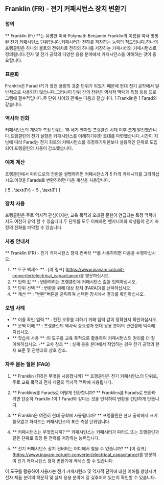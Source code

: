 ## Franklin (FR) - 전기 커패시턴스 장치 변환기

### 정의
** Franklin (Fr) **는 유명한 미국 Polymath Benjamin Franklin의 이름을 따서 명명 된 전기 커패시턴스 단위입니다.커패시터가 전하를 저장하는 능력의 척도입니다.하나의 프랭클린은 하나의 볼트의 전위차로 전하의 하나를 저장하는 커패시터의 커패시턴스로 정의됩니다.전자 및 전기 공학의 다양한 응용 분야에서 커패시턴스를 이해하는 것이 중요합니다.

### 표준화
Franklin은 Farad (F)가 정전 용량의 표준 단위가 되었기 때문에 현대 전기 공학에서 일반적으로 사용되지 않습니다.그러나이 단위 간의 전환은 역사적 맥락과 특정 응용 프로그램에 필수적입니다.두 단위 사이의 관계는 다음과 같습니다. 1 Franklin은 1 Farad와 같습니다.

### 역사와 진화
커패시턴스의 개념과 측정 단위는 18 세기 벤자민 프랭클린 시대 이후 크게 발전했습니다.프랭클린의 전기 실험은 커패시턴스를 이해하기위한 토대를 마련했습니다.시간이 지남에 따라 Farad는 전기 회로의 커패시턴스를 측정하기위한보다 실용적인 단위로 도입되어 프랭클린의 사용이 감소했습니다.

### 예제 계산
프랭클린에서 파라드로의 전환을 설명하려면 커패시턴스가 5 Fr의 커패시터를 고려하십시오.이것을 Farads로 변환하려면 다음 계산을 사용합니다.

\[ 5 \, \text{Fr} = 5 \, \text{F} \]

### 장치 사용
프랭클린은 주로 역사적 관심이지만, 교육 목적과 오래된 문헌이 언급되는 특정 맥락에서도 여전히 유익 할 수 있습니다.두 단위를 모두 이해하면 엔지니어와 학생들이 전기 측정의 진화를 파악할 수 있습니다.

### 사용 안내서
** Franklin (FR) - 전기 커패시턴스 장치 컨버터 **를 사용하려면 다음을 수행하십시오.
1. ** 도구 액세스 ** : [이 링크] (https://www.inayam.co/unit-converter/electrical_capacitance)를 방문하십시오.
2. ** 입력 값 ** : 변환하려는 프랭클린에 커패시턴스 값을 입력하십시오.
3. ** 단위 선택 ** : 변환을 위해 대상 장치 (FARAD)를 선택하십시오.
4. ** 계산 ** : "변환"버튼을 클릭하여 선택한 장치에서 결과를 확인하십시오.

### 모범 사례
- ** 이중 확인 입력 ** : 전환 오류를 피하기 위해 입력 값이 정확한지 확인하십시오.
- ** 문맥 이해 ** : 프랭클린의 역사적 중요성과 현대 응용 분야의 관련성에 익숙해 지십시오.
- ** 학습에 사용 ** :이 도구를 교육 목적으로 활용하여 커패시턴스의 원리를 더 잘 이해하십시오.
-** 교차 참조 ** : 실제 응용 분야에서 작업하는 경우 전기 공학의 현재 표준 및 관행과의 상호 참조.

### 자주 묻는 질문 (FAQ)

1. ** Franklin (FR)은 무엇을 사용합니까? **
프랭클린은 전기 커패시턴스의 단위로, 주로 교육 목적과 전자 제품의 역사적 맥락에 사용됩니다.

2. ** Franklins를 Farads로 어떻게 전환합니까? **
Franklins를 Farads로 변환하려면 단순히 Franklin 1이 1 Farad와 같다는 것을 인식하여 변환을 간단하게 만듭니다.

3. ** Franklin은 여전히 ​​현대 공학에 사용됩니까? **
프랭클린은 현대 공학에서 크게 쓸모없고 파라드는 커패시턴스의 표준 측정 단위입니다.

4. ** 커패시턴스는 무엇입니까? **
커패시턴스는 커패시터가 파라드 또는 프랭클린과 같은 단위로 측정 된 전하를 저장하는 능력입니다.

5. ** 전기 커패시턴스 장치 컨버터는 어디에서 찾을 수 있습니까? **
[이 링크] (https://www.inayam.co/unit-converter/electrical_capacitance)를 방문하여 전기 커패시턴스 장치 변환기에 액세스 할 수 있습니다.

이 도구를 활용하여 사용자는 전기 커패시턴스 및 역사적 단위에 대한 이해를 향상시켜 전자 제품 분야의 학문적 및 실제 응용 분야에 잘 갖추어져 있는지 확인할 수 있습니다.